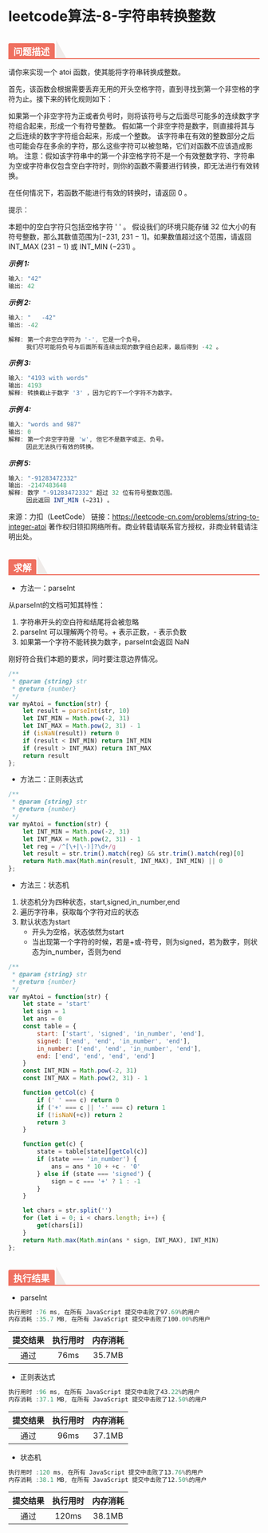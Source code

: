 # leetcode算法-8-字符串转换整数

<h2 style="margin-top: 30px; margin-bottom: 15px; padding: 0px; font-weight: bold; color: black; border-bottom: 2px solid rgb(239, 112, 96); font-size: 1.3em;" data-id="heading-1"><span style="display: none;" class="prefix"></span><span style="display: inline-block; font-weight: bold; background: rgb(239, 112, 96); color: #ffffff; padding: 3px 10px 1px; border-top-right-radius: 3px; border-top-left-radius: 3px; margin-right: 3px;" class="content">问题描述</span><span class="suffix"></span><span style="display: inline-block; vertical-align: bottom; border-bottom: 36px solid #efebe9; border-right: 20px solid transparent;"> </span></h2>

请你来实现一个 atoi 函数，使其能将字符串转换成整数。

首先，该函数会根据需要丢弃无用的开头空格字符，直到寻找到第一个非空格的字符为止。接下来的转化规则如下：

如果第一个非空字符为正或者负号时，则将该符号与之后面尽可能多的连续数字字符组合起来，形成一个有符号整数。
假如第一个非空字符是数字，则直接将其与之后连续的数字字符组合起来，形成一个整数。
该字符串在有效的整数部分之后也可能会存在多余的字符，那么这些字符可以被忽略，它们对函数不应该造成影响。
注意：假如该字符串中的第一个非空格字符不是一个有效整数字符、字符串为空或字符串仅包含空白字符时，则你的函数不需要进行转换，即无法进行有效转换。

在任何情况下，若函数不能进行有效的转换时，请返回 0 。

提示：

本题中的空白字符只包括空格字符 ' ' 。
假设我们的环境只能存储 32 位大小的有符号整数，那么其数值范围为[−231, 231 − 1]。如果数值超过这个范围，请返回 INT_MAX (231 − 1) 或 INT_MIN (−231) 。


***示例 1:***

```js
输入: "42"
输出: 42
```

***示例 2:***

```js
输入: "   -42"
输出: -42

解释: 第一个非空白字符为 '-', 它是一个负号。
     我们尽可能将负号与后面所有连续出现的数字组合起来，最后得到 -42 。
```

***示例 3:***

```js
输入: "4193 with words"
输出: 4193
解释: 转换截止于数字 '3' ，因为它的下一个字符不为数字。
```

***示例 4:***

```js
输入: "words and 987"
输出: 0
解释: 第一个非空字符是 'w', 但它不是数字或正、负号。
     因此无法执行有效的转换。
```

***示例 5:***

```js
输入: "-91283472332"
输出: -2147483648
解释: 数字 "-91283472332" 超过 32 位有符号整数范围。 
     因此返回 INT_MIN (−231) 。
```

来源：力扣（LeetCode）
链接：https://leetcode-cn.com/problems/string-to-integer-atoi
著作权归领扣网络所有。商业转载请联系官方授权，非商业转载请注明出处。

<h2 style="margin-top: 30px; margin-bottom: 15px; padding: 0px; font-weight: bold; color: black; border-bottom: 2px solid rgb(239, 112, 96); font-size: 1.3em;" data-id="heading-1"><span style="display: none;" class="prefix"></span><span style="display: inline-block; font-weight: bold; background: rgb(239, 112, 96); color: #ffffff; padding: 3px 10px 1px; border-top-right-radius: 3px; border-top-left-radius: 3px; margin-right: 3px;" class="content">求解</span><span class="suffix"></span><span style="display: inline-block; vertical-align: bottom; border-bottom: 36px solid #efebe9; border-right: 20px solid transparent;"> </span></h2>

- 方法一：parseInt

从parseInt的文档可知其特性：
1. 字符串开头的空白符和结尾将会被忽略
2. parseInt 可以理解两个符号。+ 表示正数，- 表示负数
3. 如果第一个字符不能转换为数字，parseInt会返回 NaN

刚好符合我们本题的要求，同时要注意边界情况。

```js
/**
 * @param {string} str
 * @return {number}
 */
var myAtoi = function(str) {
    let result = parseInt(str, 10)
    let INT_MIN = Math.pow(-2, 31)
    let INT_MAX = Math.pow(2, 31) - 1
    if (isNaN(result)) return 0
    if (result < INT_MIN) return INT_MIN
    if (result > INT_MAX) return INT_MAX
    return result
};
```

- 方法二：正则表达式

```js
/**
 * @param {string} str
 * @return {number}
 */
var myAtoi = function(str) {
    let INT_MIN = Math.pow(-2, 31)
    let INT_MAX = Math.pow(2, 31) - 1
    let reg = /^[\+|\-)]?\d+/g
    let result = str.trim().match(reg) && str.trim().match(reg)[0]
    return Math.max(Math.min(result, INT_MAX), INT_MIN) || 0
};
```

- 方法三：状态机

1. 状态机分为四种状态，start,signed,in_number,end
2. 遍历字符串，获取每个字符对应的状态
3. 默认状态为start
    - 开头为空格，状态依然为start
    - 当出现第一个字符的时候，若是+或-符号，则为signed，若为数字，则状态为in_number，否则为end

```js
/**
 * @param {string} str
 * @return {number}
 */
var myAtoi = function(str) {
    let state = 'start'
    let sign = 1
    let ans = 0
    const table = {
        start: ['start', 'signed', 'in_number', 'end'],
        signed: ['end', 'end', 'in_number', 'end'],
        in_number: ['end', 'end', 'in_number', 'end'],
        end: ['end', 'end', 'end', 'end']
    }
    const INT_MIN = Math.pow(-2, 31)
    const INT_MAX = Math.pow(2, 31) - 1

    function getCol(c) {
        if (' ' === c) return 0
        if ('+' === c || '-' === c) return 1
        if (!isNaN(+c)) return 2
        return 3
    }

    function get(c) {
        state = table[state][getCol(c)]
        if (state === 'in_number') {
            ans = ans * 10 + +c - '0'
        } else if (state === 'signed') {
            sign = c === '+' ? 1 : -1
        }
    }

    let chars = str.split('')
    for (let i = 0; i < chars.length; i++) {
        get(chars[i])
    }
    return Math.max(Math.min(ans * sign, INT_MAX), INT_MIN)
};
```

<h2 style="margin-top: 30px; margin-bottom: 15px; padding: 0px; font-weight: bold; color: black; border-bottom: 2px solid rgb(239, 112, 96); font-size: 1.3em;" data-id="heading-1"><span style="display: none;" class="prefix"></span><span style="display: inline-block; font-weight: bold; background: rgb(239, 112, 96); color: #ffffff; padding: 3px 10px 1px; border-top-right-radius: 3px; border-top-left-radius: 3px; margin-right: 3px;" class="content">执行结果</span><span class="suffix"></span><span style="display: inline-block; vertical-align: bottom; border-bottom: 36px solid #efebe9; border-right: 20px solid transparent;"> </span></h2>

- parseInt

```js
执行用时 :76 ms, 在所有 JavaScript 提交中击败了97.69%的用户
内存消耗 :35.7 MB, 在所有 JavaScript 提交中击败了100.00%的用户
```

| 提交结果 | 执行用时 | 内存消耗 |
|:------:|:------:|:-------:|
|   通过  | 76ms  |  35.7MB |

- 正则表达式

```js
执行用时 :96 ms, 在所有 JavaScript 提交中击败了43.22%的用户
内存消耗 :37.1 MB, 在所有 JavaScript 提交中击败了12.50%的用户
```

| 提交结果 | 执行用时 | 内存消耗 |
|:------:|:------:|:-------:|
|   通过  | 96ms  |  37.1MB |

- 状态机

```js
执行用时 :120 ms, 在所有 JavaScript 提交中击败了13.76%的用户
内存消耗 :38.1 MB, 在所有 JavaScript 提交中击败了12.50%的用户
```

| 提交结果 | 执行用时 | 内存消耗 |
|:------:|:------:|:-------:|
|   通过  | 120ms  |  38.1MB |
